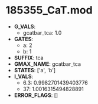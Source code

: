 # 185355_CaT.mod

- **G_VALS**:
  - gcatbar_tca: 1.0
- **GATES**:
  - a: 2
  - b: 1
- **SUFFIX**: tca
- **GMAX_NAME**: gcatbar_tca
- **STATES**: ['a', 'b']
- **I_VALS**:
  - 6.3: 0.9982701439403776
  - 37: 1.0016315494828891
- **ERROR_FLAGS**: []
